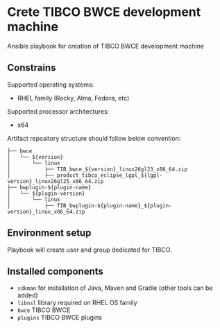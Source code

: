 # Crete TIBCO BWCE development machine
Ansible playbook for creation of TIBCO BWCE development machine

## Constrains
Supported operating systems:
- RHEL family (Rocky, Alma, Fedora, etc)

Supported processor architectures:
- x64

Artifact repository structure should follow below convention:
```.
├── bwce
│   └── ${version}
│       └── linux
│           ├── TIB_bwce_${version}_linux26gl23_x86_64.zip
│           ├── product_tibco_eclipse_lgpl_${lgpl-version}_linux26gl25_x86_64.zip
├── bwplugin-${plugin-name}
│   └── ${plugin-version}
│       └── linux
│           ├── TIB_bwplugin-${plugin-name}_${plugin-version}_linux_x86_64.zip
```

## Environment setup
Playbook will create user and group dedicated for TIBCO.

## Installed components
- `sdkman` for installation of Java, Maven and Gradle (other tools can be added)
- `libnsl` library required on RHEL OS family
- `bwce` TIBCO BWCE
- `plugins` TIBCO BWCE plugins